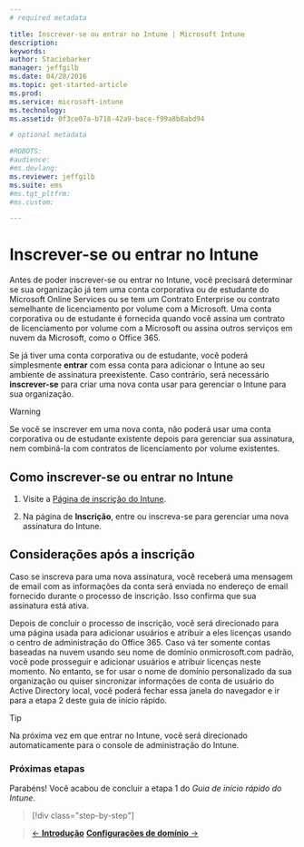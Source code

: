 ```yaml
---
# required metadata

title: Inscrever-se ou entrar no Intune | Microsoft Intune
description:
keywords:
author: Staciebarker
manager: jeffgilb
ms.date: 04/28/2016
ms.topic: get-started-article
ms.prod:
ms.service: microsoft-intune
ms.technology:
ms.assetid: 0f3ce07a-b718-42a9-bace-f99a8b8abd94

# optional metadata

#ROBOTS:
#audience:
#ms.devlang:
ms.reviewer: jeffgilb
ms.suite: ems
#ms.tgt_pltfrm:
#ms.custom:

---
```



# Inscrever-se ou entrar no Intune
Antes de poder inscrever-se ou entrar no Intune, você precisará determinar se sua organização já tem uma conta corporativa ou de estudante do Microsoft Online Services ou se tem um Contrato Enterprise ou contrato semelhante de licenciamento por volume com a Microsoft. Uma conta corporativa ou de estudante é fornecida quando você assina um contrato de licenciamento por volume com a Microsoft ou assina outros serviços em nuvem da Microsoft, como o Office 365.

Se já tiver uma conta corporativa ou de estudante, você poderá simplesmente **entrar** com essa conta para adicionar o Intune ao seu ambiente de assinatura preexistente. Caso contrário, será necessário **inscrever-se** para criar uma nova conta usar para gerenciar o Intune para sua organização.

>[!WARNING]
>Se você se inscrever em uma nova conta, não poderá usar uma conta corporativa ou de estudante existente depois para gerenciar sua assinatura, nem combiná-la com contratos de licenciamento por volume existentes.

## Como inscrever-se ou entrar no Intune

1.  Visite a [Página de inscrição do Intune](https://portal.office.com/Signup/Signup.aspx?OfferId=40BE278A-DFD1-470a-9EF7-9F2596EA7FF9&dl=INTUNE_A&ali=1#0%20).

2.  Na página de **Inscrição**, entre ou inscreva-se para gerenciar uma nova assinatura do Intune.

## Considerações após a inscrição
Caso se inscreva para uma nova assinatura, você receberá uma mensagem de email com as informações da conta será enviada no endereço de email fornecido durante o processo de inscrição. Isso confirma que sua assinatura está ativa.

Depois de concluir o processo de inscrição, você será direcionado para uma página usada para adicionar usuários e atribuir a eles licenças usando o centro de administração do Office 365. Caso vá ter somente contas baseadas na nuvem usando seu nome de domínio onmicrosoft.com padrão, você pode prosseguir e adicionar usuários e atribuir licenças neste momento. No entanto, se for usar o nome de domínio personalizado da sua organização ou quiser sincronizar informações de conta de usuário do Active Directory local, você poderá fechar essa janela do navegador e ir para a etapa 2 deste guia de início rápido.

>[!TIP]
> Na próxima vez em que entrar no Intune, você será direcionado automaticamente para o console de administração do Intune.

### Próximas etapas
Parabéns! Você acabou de concluir a etapa 1 do *Guia de início rápido do Intune*.

>[!div class="step-by-step"]

>[&larr; **Introdução**](.\start-with-a-paid-subscription-to-microsoft-intune.md)     [**Configurações de domínio** &rarr;](.\start-with-a-paid-subscription-to-microsoft-intune-step-2.md)  


<!--HONumber=May16_HO1-->


